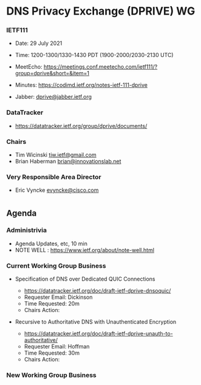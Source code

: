 
# DNS Privacy Exchange (DPRIVE) WG
### IETF111

* Date: 29 July 2021
* Time: 1200-1300/1330-1430 PDT (1900-2000/2030-2130 UTC)
* MeetEcho: https://meetings.conf.meetecho.com/ietf111/?group=dprive&short=&item=1
* Minutes: https://codimd.ietf.org/notes-ietf-111-dprive

* Jabber:  dprive@jabber.ietf.org


### DataTracker
* https://datatracker.ietf.org/group/dprive/documents/

### Chairs
* Tim Wicinski <tjw.ietf@gmail.com>
* Brian Haberman <brian@innovationslab.net>

### Very Responsible Area Director
* Eric Vyncke <evyncke@cisco.com>


#
## Agenda

### Administrivia

* Agenda Updates, etc,  10 min
* NOTE WELL : https://www.ietf.org/about/note-well.html

### Current Working Group Business


*   Specification of DNS over Dedicated QUIC Connections
    - https://datatracker.ietf.org/doc/draft-ietf-dprive-dnsoquic/  
    - Requester Email: Dickinson
    - Time Requested:  20m
    - Chairs Action:



*   Recursive to Authoritative DNS with Unauthenticated Encryption  
    - https://datatracker.ietf.org/doc/draft-ietf-dprive-unauth-to-authoritative/ 
    - Requester Email: Hoffman
    - Time Requested:  30m
    - Chairs Action:


### New Working Group Business

